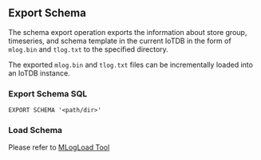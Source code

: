 <!--

    Licensed to the Apache Software Foundation (ASF) under one
    or more contributor license agreements.  See the NOTICE file
    distributed with this work for additional information
    regarding copyright ownership.  The ASF licenses this file
    to you under the Apache License, Version 2.0 (the
    "License"); you may not use this file except in compliance
    with the License.  You may obtain a copy of the License at
    
        http://www.apache.org/licenses/LICENSE-2.0
    
    Unless required by applicable law or agreed to in writing,
    software distributed under the License is distributed on an
    "AS IS" BASIS, WITHOUT WARRANTIES OR CONDITIONS OF ANY
    KIND, either express or implied.  See the License for the
    specific language governing permissions and limitations
    under the License.

-->

## Export Schema

The schema export operation exports the information about store group, timeseries, and schema template in the current IoTDB in the form of `mlog.bin` and `tlog.txt` to the specified directory.

The exported `mlog.bin` and `tlog.txt` files can be incrementally loaded into an IoTDB instance.

### Export Schema SQL

```
EXPORT SCHEMA '<path/dir>' 
```

### Load Schema

Please refer to [MLogLoad Tool](https://iotdb.apache.org/UserGuide/V0.13.x/Maintenance-Tools/MLogLoad-Tool.html)

